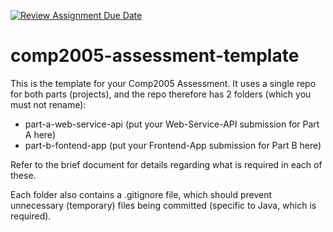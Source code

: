[![Review Assignment Due Date](https://classroom.github.com/assets/deadline-readme-button-24ddc0f5d75046c5622901739e7c5dd533143b0c8e959d652212380cedb1ea36.svg)](https://classroom.github.com/a/X3LTDfAl)
# comp2005-assessment-template

This is the template for your Comp2005 Assessment. It uses a single repo for both parts (projects), and the repo therefore has 2 folders (which you must not rename):

* part-a-web-service-api (put your Web-Service-API submission for Part A here)
* part-b-fontend-app (put your Frontend-App submission for Part B here)

Refer to the brief document for details regarding what is required in each of these.

Each folder also contains a .gitignore file, which should prevent unnecessary (temporary) files being committed (specific to Java, which is required).
